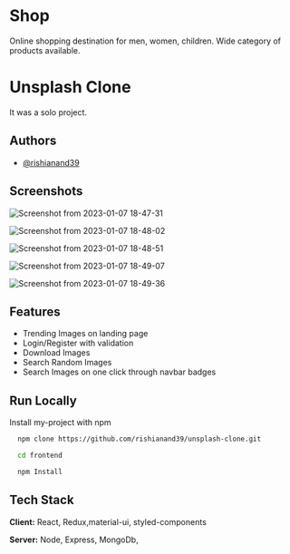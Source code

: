 # Shop
Online shopping  destination for men, women, children. Wide category of products available.

# Unsplash Clone


 It was a solo project.


## Authors

- [@rishianand39](https://www.github.com/rishianand39)



    
## Screenshots

![Screenshot from 2023-01-07 18-47-31](https://user-images.githubusercontent.com/97423069/211152851-fd98b743-d435-4909-911e-04d5eb7db62e.png)


![Screenshot from 2023-01-07 18-48-02](https://user-images.githubusercontent.com/97423069/211152853-f23af77f-a6db-482e-8ae2-3999ab4d4641.png)


![Screenshot from 2023-01-07 18-48-51](https://user-images.githubusercontent.com/97423069/211152855-943121e7-90f0-4e0e-9a04-6e74a9dbc475.png)


![Screenshot from 2023-01-07 18-49-07](https://user-images.githubusercontent.com/97423069/211152858-e150feb9-ac0d-4147-a59a-f18f46ef5bbc.png)


![Screenshot from 2023-01-07 18-49-36](https://user-images.githubusercontent.com/97423069/211152860-17b42cdd-4183-4bb7-8bd5-321a9e8a3053.png)



## Features

- Trending Images on landing page
- Login/Register with validation
- Download Images
- Search Random Images
- Search Images on one click through navbar badges


## Run Locally

Install my-project with npm

```bash
  npm clone https://github.com/rishianand39/unsplash-clone.git

  cd frontend

  npm Install
```


## Tech Stack

**Client:** React, Redux,material-ui, styled-components

**Server:** Node, Express, MongoDb,
